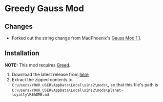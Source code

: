 # Greedy Gauss Mod

## Changes

- Forked out the string change from MadPhoenix's [Gauss Mod 1.1](https://mega.nz/file/JrdzwLZK#VyPyZRc-B1PzJDrQlUgykSi-KDevjaw33yCOCbVRq44).

## Installation

**NOTE:** This mod requires [Greed](https://github.com/VoltCruelerz/Greed).

1. Download the latest release from [here](https://github.com/VoltCruelerz/planet-loyalty/releases)
2. Extract the zipped contents to `C:\Users\YOUR_USER\AppData\Local\sins2\mods\`, so that this file's path is `C:\Users\YOUR_USER\AppData\Local\sins2\mods\planet-loyalty\README.md`
